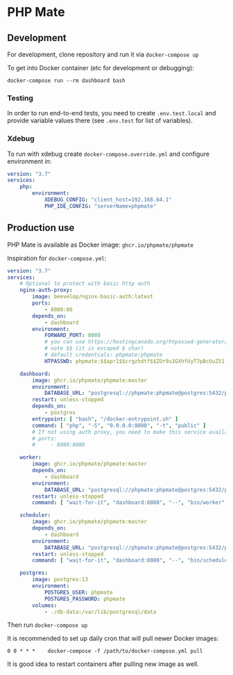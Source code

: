 # PHP Mate

## Development

For development, clone repository and run it via `docker-compose up`

To get into Docker container (etc for development or debugging):

```shell
docker-compose run --rm dashboard bash
```

### Testing

In order to run end-to-end tests, you need to create `.env.test.local` and provide variable values there (see `.env.test` for list of variables).

### Xdebug

To run with xdebug create `docker-compose.override.yml` and configure environment in:
```yaml
version: "3.7"
services:
    php:
        environment:
            XDEBUG_CONFIG: "client_host=192.168.64.1"
            PHP_IDE_CONFIG: "serverName=phpmate"
```


## Production use

PHP Mate is available as Docker image: `ghcr.io/phpmate/phpmate`

Inspiration for `docker-compose.yml`:

```yaml
version: "3.7"
services:
    # Optional to protect with basic http auth
    nginx-auth-proxy:
        image: beevelop/nginx-basic-auth:latest
        ports:
            - 8080:80
        depends_on:
            - dashboard
        environment:
            FORWARD_PORT: 8080
            # you can use https://hostingcanada.org/htpasswd-generator/ 
            # note $$ (it is escaped $ char)
            # default credentials: phpmate:phpmate
            HTPASSWD: phpmate:$$apr1$$crgzhdtf$$ZOr9u1GXhfUyT7pBcUuZ51

    dashboard:
        image: ghcr.io/phpmate/phpmate:master
        environment:
            DATABASE_URL: "postgresql://phpmate:phpmate@postgres:5432/phpmate?serverVersion=13&charset=utf8"
        restart: unless-stopped
        depends_on:
            - postgres
        entrypoint: [ "bash", "/docker-entrypoint.sh" ]
        command: [ "php", "-S", "0.0.0.0:8080", "-t", "public" ]
        # If not using auth proxy, you need to make this service available:
        # ports:
        #     - 8080:8080

    worker:
        image: ghcr.io/phpmate/phpmate:master
        depends_on:
            - dashboard
        environment:
            DATABASE_URL: "postgresql://phpmate:phpmate@postgres:5432/phpmate?serverVersion=13&charset=utf8"
        restart: unless-stopped
        command: [ "wait-for-it", "dashboard:8080", "--", "bin/worker" ]

    scheduler:
        image: ghcr.io/phpmate/phpmate:master
        depends_on:
            - dashboard
        environment:
            DATABASE_URL: "postgresql://phpmate:phpmate@postgres:5432/phpmate?serverVersion=13&charset=utf8"
        restart: unless-stopped
        command: [ "wait-for-it", "dashboard:8080", "--", "bin/scheduler" ]

    postgres:
        image: postgres:13
        environment:
            POSTGRES_USER: phpmate
            POSTGRES_PASSWORD: phpmate
        volumes:
            - ./db-data:/var/lib/postgresql/data
```

Then run `docker-compose up`

It is recommended to set up daily cron that will pull newer Docker images:
```
0 0 * * *    docker-compose -f /path/to/docker-compose.yml pull
```
It is good idea to restart containers after pulling new image as well.
